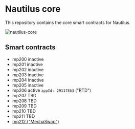 # Nautilus core

This repository contains the core smart contracts for Nautilus. 

![nautilus-core](https://github.com/NautilusOSS/nautilus-core/assets/23183451/59690567-b6eb-48ed-aac6-eadbd8005abb)

## Smart contracts

- mp200 inactive
- mp201 inactive
- mp202 inactive
- mp203 inactive
- mp204 inactive
- mp205 inactive
- mp206 active `appId: 29117863` ("RTD")
- mp207 TBD
- mp208 TBD
- mp209 TBD
- mp210 TBD
- mp211 TBD
- [mp212 ("MechaSwap")](https://github.com/NautilusOSS/nautilus-core/tree/main/smart-contracts/mp212)
